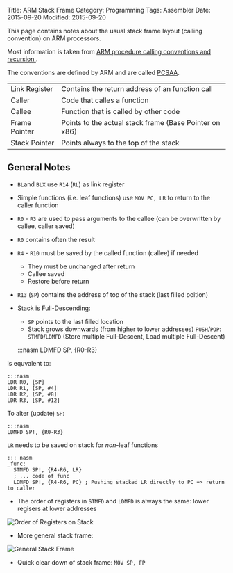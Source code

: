 Title: ARM Stack Frame
Category: Programming
Tags: Assembler
Date: 2015-09-20
Modified: 2015-09-20


This page contains notes about the usual stack frame layout (calling convention) on ARM processors.

Most information is taken from [ARM procedure calling conventions and recursion ](http://de.slideshare.net/StephanCadene/arm-procedure-calling-conventions-and-recursion).

The conventions are defined by ARM and are called [PCSAA](http://infocenter.arm.com/help/topic/com.arm.doc.ihi0042e/IHI0042E_aapcs.pdf).


|               |                                                        |
|---------------|--------------------------------------------------------|
| Link Register | Contains the return address of an function call        |
| Caller        | Code that calles a function                            |
| Callee        | Function that is called by other code                  |
| Frame Pointer | Points to the actual stack frame (Base Pointer on x86) |
| Stack Pointer | Points always to the top of the stack                  |

General Notes
-------------

- `BL`and `BLX` use `R14` (`RL`) as link register
- Simple functions (i.e. leaf functions) use `MOV PC, LR` to return to the caller function
- `R0` - `R3` are used to pass arguments to the callee (can be overwritten by callee, caller saved)
- `R0` contains often the result
- `R4` - `R10` must be saved by the called function (callee) if needed
    - They must be unchanged after return
    - Callee saved
    - Restore before return
- `R13` (`SP`) contains the address of top of the stack (last filled poition)
- Stack is Full-Descending:
    - `SP` points to the last filled location
    - Stack grows downwards (from higher to lower addresses)
`PUSH`/`POP`: `STMFD`/`LDMFD` (Store multiple Full-Descent, Load multiple Full-Descent)

    :::nasm
    LDMFD SP, {R0-R3}

is equvalent to:

    :::nasm
    LDR R0, [SP]
    LDR R1, [SP, #4]
    LDR R2, [SP, #8]
    LDR R3, [SP, #12]

To alter (update) `SP`:

    :::nasm
    LDMFD SP!, {R0-R3}

`LR` needs to be saved on stack for *non*-leaf functions

    ::: nasm
    _func:
      STMFD SP!, {R4-R6, LR}
      ; ... code of func
      LDMFD SP!, {R4-R6, PC} ; Pushing stacked LR directly to PC => return to caller

- The order of registers in `STMFD` and `LDMFD` is always the same: lower regisers at lower addresses

![Order of Registers on Stack](/images/arm_stack_frame_example.png)

- More general stack frame:

![General Stack Frame](/images/arm_stack_frame_general.png)

- Quick clear down of stack frame: `MOV SP, FP`
